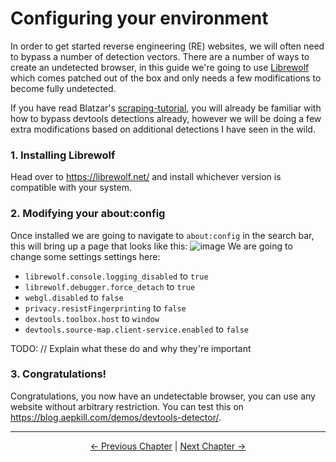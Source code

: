# Configuring your environment

In order to get started reverse engineering (RE) websites, we will often need to bypass a number of detection vectors. 
There are a number of ways to create an undetected browser, in this guide we're going to use [Librewolf](https://librewolf.net/) which comes patched out of the box and only needs a few modifications to become fully undetected.

If you have read Blatzar's [scraping-tutorial](https://github.com/Blatzar/scraping-tutorial/tree/master), you will already be familiar with how to bypass devtools detections already, however we will be doing a few extra modifications based on additional detections I have seen in the wild.

### 1. Installing Librewolf
Head over to https://librewolf.net/ and install whichever version is compatible with your system.

### 2. Modifying your about:config
Once installed we are going to navigate to `about:config` in the search bar, this will bring up a page that looks like this:
![image](https://github.com/Ciarands/web-reversing/assets/74070993/01df44dc-601e-41c6-9392-d5d9d6beb951)
We are going to change some settings settings here:
  - `librewolf.console.logging_disabled` to `true`
  - `librewolf.debugger.force_detach` to `true`
  - `webgl.disabled` to `false`
  - `privacy.resistFingerprinting` to `false`
  - `devtools.toolbox.host` to `window`
  - `devtools.source-map.client-service.enabled` to `false`

TODO: // Explain what these do and why they're important

### 3. Congratulations!
Congratulations, you now have an undetectable browser, you can use any website without arbitrary restriction.
You can test this on https://blog.aepkill.com/demos/devtools-detector/.

---

<p align="center">
  <a href="https://ciarands.github.io/web-reversing/">← Previous Chapter</a> |
  <a href="https://ciarands.github.io/web-reversing/chapters/1_understanding_packers">Next Chapter →</a>
</p>